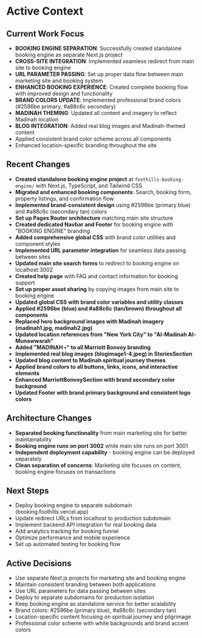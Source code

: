 # Active Context

## Current Work Focus
- **BOOKING ENGINE SEPARATION**: Successfully created standalone booking engine as separate Next.js project
- **CROSS-SITE INTEGRATION**: Implemented seamless redirect from main site to booking engine
- **URL PARAMETER PASSING**: Set up proper data flow between main marketing site and booking system
- **ENHANCED BOOKING EXPERIENCE**: Created complete booking flow with improved design and functionality
- **BRAND COLORS UPDATE**: Implemented professional brand colors (#2596be primary, #a88c6c secondary)
- **MADINAH THEMING**: Updated all content and imagery to reflect Madinah location
- **BLOG INTEGRATION**: Added real blog images and Madinah-themed content
- Applied consistent brand color scheme across all components
- Enhanced location-specific branding throughout the site

## Recent Changes
- **Created standalone booking engine project** at `foothills-booking-engine/` with Next.js, TypeScript, and Tailwind CSS
- **Migrated and enhanced booking components**: Search, booking form, property listings, and confirmation flow
- **Implemented brand-consistent design** using #2596be (primary blue) and #a88c6c (secondary tan) colors
- **Set up Pages Router architecture** matching main site structure
- **Created dedicated Navbar and Footer** for booking engine with "BOOKING ENGINE" branding
- **Added comprehensive global CSS** with brand color utilities and component styles
- **Implemented URL parameter integration** for seamless data passing between sites
- **Updated main site search forms** to redirect to booking engine on localhost:3002
- **Created help page** with FAQ and contact information for booking support
- **Set up proper asset sharing** by copying images from main site to booking engine
- **Updated global CSS with brand color variables and utility classes**
- **Applied #2596be (blue) and #a88c6c (tan/brown) throughout all components**
- **Replaced hero background images with Madinah imagery (madinah1.jpg, madinah2.jpg)**
- **Updated location references from "New York City" to "Al-Madinah Al-Munawwarah"**
- **Added "MADINAH •" to all Marriott Bonvoy branding**
- **Implemented real blog images (blogimage1-4.jpeg) in StoriesSection**
- **Updated blog content to Madinah spiritual journey themes**
- **Applied brand colors to all buttons, links, icons, and interactive elements**
- **Enhanced MarriottBonvoySection with brand secondary color background**
- **Updated Footer with brand primary background and consistent logo colors**

## Architecture Changes
- **Separated booking functionality** from main marketing site for better maintainability
- **Booking engine runs on port 3002** while main site runs on port 3001
- **Independent deployment capability** - booking engine can be deployed separately
- **Clean separation of concerns**: Marketing site focuses on content, booking engine focuses on transactions

## Next Steps
- Deploy booking engine to separate subdomain (booking.foothills.vercel.app)
- Update redirect URLs from localhost to production subdomain
- Implement backend API integration for real booking data
- Add analytics tracking for booking funnel
- Optimize performance and mobile experience
- Set up automated testing for booking flow

## Active Decisions
- Use separate Next.js projects for marketing site and booking engine
- Maintain consistent branding between both applications
- Use URL parameters for data passing between sites
- Deploy to separate subdomains for production isolation
- Keep booking engine as standalone service for better scalability
- Brand colors: #2596be (primary blue), #a88c6c (secondary tan)
- Location-specific content focusing on spiritual journey and pilgrimage
- Professional color scheme with white backgrounds and brand accent colors 